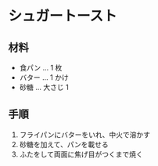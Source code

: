 # シュガートースト

## 材料

- 食パン ... 1 枚
- バター ... 1 かけ
- 砂糖 ... 大さじ 1

## 手順

1. フライパンにバターをいれ、中火で溶かす
2. 砂糖を加えて、パンを載せる
3. ふたをして両面に焦げ目がつくまで焼く
